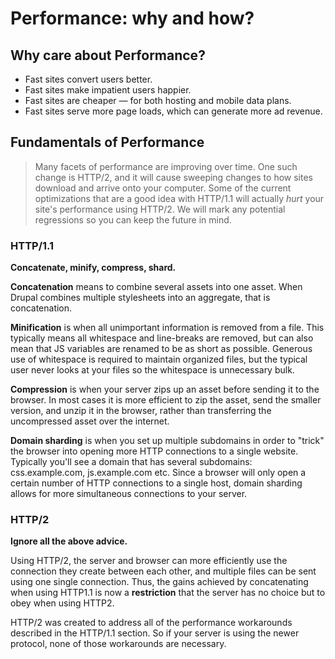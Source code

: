 # Performance: why and how?

## Why care about Performance?

* Fast sites convert users better.
* Fast sites make impatient users happier.
* Fast sites are cheaper — for both hosting and mobile data plans.
* Fast sites serve more page loads, which can generate more ad revenue.

## Fundamentals of Performance

> Many facets of performance are improving over time. One such change is
> HTTP/2, and it will cause sweeping changes to how sites download and arrive
> onto your computer. Some of the current optimizations that are a good idea
> with HTTP/1.1 will actually *hurt* your site's performance using HTTP/2.
> We will mark any potential regressions so you can keep the future in mind.

### HTTP/1.1

**Concatenate, minify, compress, shard.**

**Concatenation** means to combine several assets into one asset. When Drupal combines multiple stylesheets into an aggregate, that is concatenation.

**Minification** is when all unimportant information is removed from a file. This typically means all whitespace and line-breaks are removed, but can also mean that JS variables are renamed to be as short as possible. Generous use of whitespace is required to maintain organized files, but the typical user never looks at your files so the whitespace is unnecessary bulk.

**Compression** is when your server zips up an asset before sending it to the browser. In most cases it is more efficient to zip the asset, send the smaller version, and unzip it in the browser, rather than transferring the uncompressed asset over the internet.

**Domain sharding** is when you set up multiple subdomains in order to "trick" the browser into opening more HTTP connections to a single website. Typically you'll see a domain that has several subdomains: css.example.com, js.example.com etc. Since a browser will only open a certain number of HTTP connections to a single host, domain sharding allows for more simultaneous connections to your server.

### HTTP/2

**Ignore all the above advice.**

Using HTTP/2, the server and browser can more efficiently use the connection they create between each other, and multiple files can be sent using one single connection. Thus, the gains achieved by concatenating when using HTTP1.1 is now a **restriction** that the server has no choice but to obey when using HTTP2.

HTTP/2 was created to address all of the performance workarounds described in the HTTP/1.1 section. So if your server is using the newer protocol, none of those workarounds are necessary.
